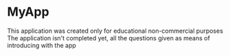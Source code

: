 # MyApp
This application was created only for educational non-commercial purposes 
The application isn't completed yet, all the questions given as means of introducing with the app

